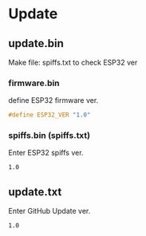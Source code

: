 # Update

## update.bin
Make file: spiffs.txt to check ESP32 ver

### firmware.bin
define ESP32 firmware ver.
```c++
#define ESP32_VER "1.0"
```

### spiffs.bin (spiffs.txt)
Enter ESP32 spiffs ver.
```
1.0
```

## update.txt

Enter GitHub Update ver.
```
1.0
```